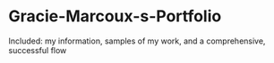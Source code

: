 # Gracie-Marcoux-s-Portfolio
Included: my information, samples of my work, and a comprehensive, successful flow
